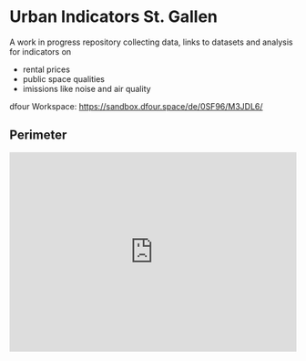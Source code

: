 # Urban Indicators St. Gallen

A work in progress repository collecting data, links to datasets and analysis for indicators on

- rental prices
- public space qualities
- imissions like noise and air quality

dfour Workspace: https://sandbox.dfour.space/de/0SF96/M3JDL6/

## Perimeter

<iframe src="https://sandbox.dfour.space/M3JDL6/" width="100%" height="350px" frameborder=0></iframe>